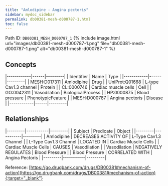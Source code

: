 ```yaml
---
title: "Amlodipine - Angina pectoris"
sidebar: mydoc_sidebar
permalink: db00381-mesh-d000787-1.html
toc: false 
---
```



Path ID: `DB00381_MESH_D000787_1`
{% include image.html url="images/db00381-mesh-d000787-1.png" file="db00381-mesh-d000787-1.png" alt="db00381-mesh-d000787-1" %}

## Concepts

|------------|------|---------|
| Identifier | Name | Type    |
|------------|------|---------|
| MESH:D017311 | Amlodipine | Drug |
| UniProt:Q01668 | L-type Cav1.3 channel | Protein |
| CL:0000746 | Cardiac muscle cells | Cell |
| GO:0042311 | Vasodilation | BiologicalProcess |
| HP:0000875 | Blood pressure | PhenotypicFeature |
| MESH:D000787 | Angina pectoris | Disease |
|------------|------|---------|

## Relationships

|---------|-----------|---------|
| Subject | Predicate | Object  |
|---------|-----------|---------|
| Amlodipine | DECREASES ACTIVITY OF | L-Type Cav1.3 Channel |
| L-Type Cav1.3 Channel | LOCATED IN | Cardiac Muscle Cells |
| Cardiac Muscle Cells | CAUSES | Vasodilation |
| Vasodilation | NEGATIVELY REGULATES | Blood Pressure |
| Blood Pressure | CORRELATED WITH | Angina Pectoris |
|---------|-----------|---------|

Reference: [https://go.drugbank.com/drugs/DB00381#mechanism-of-action](https://go.drugbank.com/drugs/DB00381#mechanism-of-action){:target="_blank"}